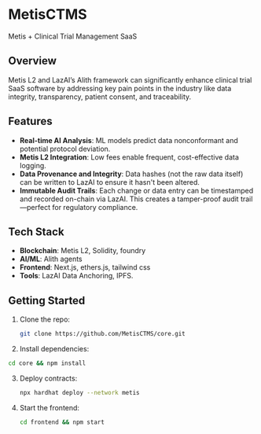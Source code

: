 # MetisCTMS
Metis + Clinical Trial Management SaaS

## Overview
Metis L2 and  LazAI’s Alith framework can significantly enhance clinical trial SaaS software by addressing key pain points in the industry like data integrity, transparency, patient consent, and traceability.

## Features  
- **Real-time AI Analysis**: ML models predict data nonconformant and potential protocol deviation.  
- **Metis L2 Integration**: Low fees enable frequent, cost-effective data logging.  
- **Data Provenance and Integrity**: Data hashes (not the raw data itself) can be written to LazAI to ensure it hasn't been altered. 
- **Immutable Audit Trails**: Each change or data entry can be timestamped and recorded on-chain via LazAI. This creates a tamper-proof audit trail—perfect for regulatory compliance.

## Tech Stack
- **Blockchain**: Metis L2, Solidity, foundry
- **AI/ML**: Alith agents  
- **Frontend**: Next.js, ethers.js, tailwind css  
- **Tools**: LazAI Data Anchoring, IPFS.

## Getting Started  
1. Clone the repo:  
   ```bash  
   git clone https://github.com/MetisCTMS/core.git
   ```
2. Install dependencies:
  ```bash
  cd core && npm install
  ```
3. Deploy contracts:
   ```bash
   npx hardhat deploy --network metis
   ```
4. Start the frontend:
   ```bash
   cd frontend && npm start
   ```
